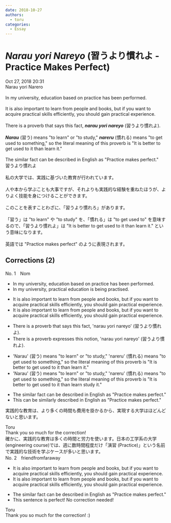 ```yaml
---
date: 2018-10-27
authors:
  - toru
categories:
  - Essay
---
```


<h1 id="subject_show"><strong><em>Narau yori Nareyo</strong></em> (習うより慣れよ - Practice Makes Perfect)</h1>
<div class="date">Oct 27, 2018 20:31</div>
<div id="post"><div id="body_show_ori">
Narau yori Narero<br/><br/>In my university, education based on practice has been performed.<br/><br/>It is also important to learn from people and books, but if you want to acquire practical skills efficiently, you should gain practical experience.<br/><br/>There is a proverb that says this fact, <strong><em>narau yori nareyo</em></strong> (習うより慣れよ).<br/><br/><strong><em>Narau</em></strong> (習う) means "to learn" or "to study," <strong><em>nareru</em></strong> (慣れる) means "to get used to something," so the literal meaning of this proverb is "It is better to get used to it than learn it."<br/><br/>The similar fact can be described in English as "Practice makes perfect."
</div></div>

<!-- more -->

<div id="post_ja"><div id="body_show_mo">
習うより慣れよ<br/><br/>私の大学では、実践に基づいた教育が行われています。<br/><br/>人や本から学ぶことも大事ですが、それよりも実践的な経験を重ねたほうが、よりよく技能を身につけることができます。<br/><br/>このことを表すことわざに、「習うより慣れろ」があります。<br/><br/>「習う」は "to learn" や "to study" を、「慣れる」は "to get used to" を意味するので、「習うより慣れよ」は "It is better to get used to it than learn it." という意味になります。<br/><br/>英語では "Practice makes perfect" のように表現されます。
</div></div>

## Corrections (2)
<div id="block"><div class="first_name"> No. 1　<span class="just_name">Nom</span></div><div id="block2">
<ul class="correction_field">
<li class="incorrect">In my university, education based on practice has been performed.</li>
<li class="corrected correct">
In my university, practical education is being practised.
</li>
</ul>
<ul class="correction_field">
<li class="incorrect">It is also important to learn from people and books, but if you want to acquire practical skills efficiently, you should gain practical experience.</li>
<li class="corrected correct">
It is <span class="sline">also </span>important to learn from people and books, but if you want to acquire practical skills efficiently, you should gain practical experience.
</li>
</ul>
<ul class="correction_field">
<li class="incorrect">There is a proverb that says this fact, 'narau yori nareyo' (習うより慣れよ).</li>
<li class="corrected correct">
There is a proverb expresses this notion, 'narau yori nareyo' (習うより慣れよ).
</li>
</ul>
<ul class="correction_field">
<li class="incorrect">'Narau' (習う) means "to learn" or "to study," 'nareru' (慣れる) means "to get used to something," so the literal meaning of this proverb is "It is better to get used to it than learn it."</li>
<li class="corrected correct">
'Narau' (習う) means "to learn" or "to study," 'nareru' (慣れる) means "to get used to something," so the literal meaning of this proverb is "It is better to get used to it than <span class="sline">learn</span> study it."
</li>
</ul>
<ul class="correction_field">
<li class="incorrect">The similar fact can be described in English as "Practice makes perfect."</li>
<li class="corrected correct">
This can be similarly described in English as "Practice makes perfect."
</li>
</ul>
<p class="comment_small">
 実践的な教育は、より多くの時間も費用を掛かるから、実現する大学はほどんどないと思います。
 <br/>
</p>

</div><div class="name"><span class="just_name">Toru</span><br>
Thank you so much for the correction!<br/>確かに、実践的な教育は多くの時間と労力を使います。日本の工学系の大学 (engineering course)では、週に数時間程度だけ「演習 (Practice)」という名前で実践的な技術を学ぶケースが多いと思います。
</div>
</div>
<div id="block"><div class="first_name"> No. 2　<span class="just_name">friendfromfaraway</span></div><div id="block2">
<ul class="correction_field">
<li class="incorrect">It is also important to learn from people and books, but if you want to acquire practical skills efficiently, you should gain practical experience.</li>
<li class="corrected correct">
It is<span class="sline"> also </span>important to learn from people and books, but if you want to acquire practical skills efficiently, you should gain practical experience.
</li>
</ul>
<ul class="correction_field">
<li class="incorrect">The similar fact can be described in English as "Practice makes perfect."</li>
<li class="corrected perfect">This sentence is perfect! No correction needed!</li>
</ul>
</div><div class="name"><span class="just_name">Toru</span><br>
Thank you so much for the correction! :)
</div>
</div>
